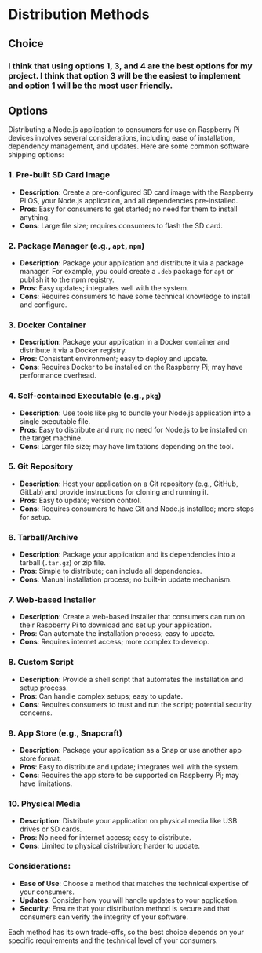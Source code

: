 # Distribution Methods

## Choice

### I think that using options 1, 3, and 4 are the best options for my project. I think that option 3 will be the easiest to implement and option 1 will be the most user friendly.

## Options

Distributing a Node.js application to consumers for use on Raspberry Pi devices involves several considerations, including ease of installation, dependency management, and updates. Here are some common software shipping options:

### 1. **Pre-built SD Card Image**
   - **Description**: Create a pre-configured SD card image with the Raspberry Pi OS, your Node.js application, and all dependencies pre-installed.
   - **Pros**: Easy for consumers to get started; no need for them to install anything.
   - **Cons**: Large file size; requires consumers to flash the SD card.

### 2. **Package Manager (e.g., `apt`, `npm`)**
   - **Description**: Package your application and distribute it via a package manager. For example, you could create a `.deb` package for `apt` or publish it to the npm registry.
   - **Pros**: Easy updates; integrates well with the system.
   - **Cons**: Requires consumers to have some technical knowledge to install and configure.

### 3. **Docker Container**
   - **Description**: Package your application in a Docker container and distribute it via a Docker registry.
   - **Pros**: Consistent environment; easy to deploy and update.
   - **Cons**: Requires Docker to be installed on the Raspberry Pi; may have performance overhead.

### 4. **Self-contained Executable (e.g., `pkg`)**
   - **Description**: Use tools like `pkg` to bundle your Node.js application into a single executable file.
   - **Pros**: Easy to distribute and run; no need for Node.js to be installed on the target machine.
   - **Cons**: Larger file size; may have limitations depending on the tool.

### 5. **Git Repository**
   - **Description**: Host your application on a Git repository (e.g., GitHub, GitLab) and provide instructions for cloning and running it.
   - **Pros**: Easy to update; version control.
   - **Cons**: Requires consumers to have Git and Node.js installed; more steps for setup.

### 6. **Tarball/Archive**
   - **Description**: Package your application and its dependencies into a tarball (`.tar.gz`) or zip file.
   - **Pros**: Simple to distribute; can include all dependencies.
   - **Cons**: Manual installation process; no built-in update mechanism.

### 7. **Web-based Installer**
   - **Description**: Create a web-based installer that consumers can run on their Raspberry Pi to download and set up your application.
   - **Pros**: Can automate the installation process; easy to update.
   - **Cons**: Requires internet access; more complex to develop.

### 8. **Custom Script**
   - **Description**: Provide a shell script that automates the installation and setup process.
   - **Pros**: Can handle complex setups; easy to update.
   - **Cons**: Requires consumers to trust and run the script; potential security concerns.

### 9. **App Store (e.g., Snapcraft)**
   - **Description**: Package your application as a Snap or use another app store format.
   - **Pros**: Easy to distribute and update; integrates well with the system.
   - **Cons**: Requires the app store to be supported on Raspberry Pi; may have limitations.

### 10. **Physical Media**
   - **Description**: Distribute your application on physical media like USB drives or SD cards.
   - **Pros**: No need for internet access; easy to distribute.
   - **Cons**: Limited to physical distribution; harder to update.

### Considerations:
- **Ease of Use**: Choose a method that matches the technical expertise of your consumers.
- **Updates**: Consider how you will handle updates to your application.
- **Security**: Ensure that your distribution method is secure and that consumers can verify the integrity of your software.

Each method has its own trade-offs, so the best choice depends on your specific requirements and the technical level of your consumers.